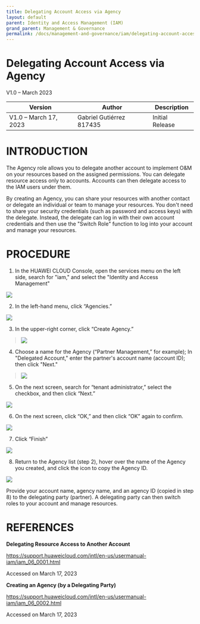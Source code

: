 ```yaml
---
title: Delegating Account Access via Agency
layout: default
parent: Identity and Access Management (IAM)
grand_parent: Management & Governance
permalink: /docs/management-and-governance/iam/delegating-account-access-agency
---
```


# Delegating Account Access via Agency

V1.0 – March 2023

| **Version**           | **Author**               | **Description** |
|-------------------    |--------------------------|---------------- |
| V1.0 – March 17, 2023 | Gabriel Gutiérrez 817435 | Initial Release |

# INTRODUCTION

The Agency role allows you to delegate another account to implement
O&M on your resources based on the assigned permissions. You can
delegate resource access only to accounts. Accounts can then
delegate access to the IAM users under them.

By creating an Agency, you can share your resources with another
contact or delegate an individual or team to manage your resources.
You don't need to share your security credentials (such as password
and access keys) with the delegate. Instead, the delegate
can log in with their own account credentials and then
use the "Switch Role" function to log into your account and manage
your resources.

# PROCEDURE

1. In the HUAWEI CLOUD Console, open the services menu on the
left side, search for "iam," and select the "Identity and Access Management"

<img
src="/huaweicloud-knowledge-base/assets/images/management-and-governance/iam/delegating-account-access-agency/image3.png"
style="width: 6.26806 in; height: 2.07361 in" />

2. In the left-hand menu, click “Agencies.”

<img
src="/huaweicloud-knowledge-base/assets/images/management-and-governance/iam/delegating-account-access-agency/image4.png"
style="width: 6.26806 in; height: 2.99306 in" />

3. In the upper-right corner, click “Create Agency.”

> <img
> src="/huaweicloud-knowledge-base/assets/images/management-and-governance/iam/delegating-account-access-agency/image5.png"
> style="width: 6.26806 in; height: 1.88819 in" />

4. Choose a name for the Agency (“Partner Management,” for example);
In "Delegated Account," enter the partner's account name (account ID); then click "Next."

> <img
> src="/huaweicloud-knowledge-base/assets/images/management-and-governance/iam/delegating-account-access-agency/image6.png"
> style="width: 4.55746 in; height: 3.3209 in." />

5. On the next screen, search for “tenant administrator,” select the checkbox, and then click “Next.”

<img
src="/huaweicloud-knowledge-base/assets/images/management-and-governance/iam/delegating-account-access-agency/image7.png"
style = "width: 6.26806 in; height: 2.92778 in." />

6. On the next screen, click “OK,” and then click “OK” again to confirm.

<img
src="/huaweicloud-knowledge-base/assets/images/management-and-governance/iam/delegating-account-access-agency/image8.png"
style = "width: 6.26806 in; height: 2.91806 in." />

7. Click “Finish”

<img
src="/huaweicloud-knowledge-base/assets/images/management-and-governance/iam/delegating-account-access-agency/image9.png"
style = "width: 4.70912 in; height: 1.92361 in." />

8. Return to the Agency list (step 2), hover over the name of the Agency you created, and click the icon to copy the Agency ID.

<img
src="/huaweicloud-knowledge-base/assets/images/management-and-governance/iam/delegating-account-access-agency/image10.png"
style = "width: 6.26806 in; height: 2.05417 in." />

Provide your account name, agency name, and an agency ID (copied in step 8) to the delegating party (partner). A delegating party can then switch roles to your account and manage resources.

# REFERENCES

**Delegating Resource Access to Another Account**

<https://support.huaweicloud.com/intl/en-us/usermanual-iam/iam_06_0001.html>

Accessed on March 17, 2023

**Creating an Agency (by a Delegating Party)**

<https://support.huaweicloud.com/intl/en-us/usermanual-iam/iam_06_0002.html>

Accessed on March 17, 2023
